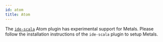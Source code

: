 ```yaml
---
id: atom
title: Atom
---
```


The [`ide-scala`](https://atom.io/packages/ide-scala) Atom plugin has
experimental support for Metals. Please follow the installation instructions of
the `ide-scala` plugin to setup Metals.

```scala mdoc:requirements

```
